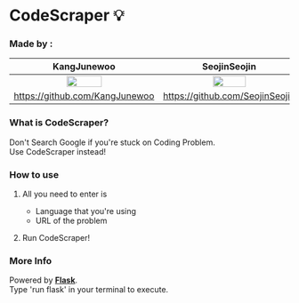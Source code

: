 # CodeScraper :bulb:
### Made by : 

| KangJunewoo | SeojinSeojin |
| :---: | :---: |
| <img src="https://avatars2.githubusercontent.com/u/29622782?s=460&v=4" width="50%"></img> | <img src="https://avatars0.githubusercontent.com/u/48249505?s=460&u=205a299a022725da6a76108d1d0a53f84b73e85b&v=4" width="50%"></img> |
| https://github.com/KangJunewoo | https://github.com/SeojinSeojin |

### What is CodeScraper?
  Don't Search Google if you're stuck on Coding Problem.  
  Use CodeScraper instead!
<br/>

### How to use
1. All you need to enter is
    * Language that you're using
    * URL of the problem

2. Run CodeScraper!<br/>

### More Info
Powered by [**Flask**](https://flask.palletsprojects.com/en/1.1.x/).  
Type 'run flask' in your terminal to execute.
<br/><br/>